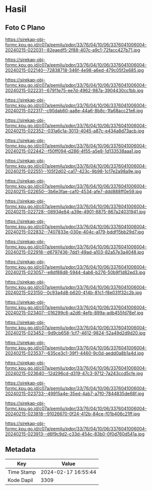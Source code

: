 # Hasil

## Foto C Plano

https://sirekap-obj-formc.kpu.go.id/c07a/pemilu/pdpr/33/76/04/10/06/3376041006004-20240215-022031--82eaedf5-2f88-407c-a9c1-72facc427b71.jpg

https://sirekap-obj-formc.kpu.go.id/c07a/pemilu/pdpr/33/76/04/10/06/3376041006004-20240215-022140--72838718-346f-4e98-a6ed-479c05f2e685.jpg

https://sirekap-obj-formc.kpu.go.id/c07a/pemilu/pdpr/33/76/04/10/06/3376041006004-20240215-022231--67911e75-ee7d-4962-987a-3904430cc1bb.jpg

https://sirekap-obj-formc.kpu.go.id/c07a/pemilu/pdpr/33/76/04/10/06/3376041006004-20240215-022317--c90dab60-aa8e-44a6-8b8c-1fa68acc21e6.jpg

https://sirekap-obj-formc.kpu.go.id/c07a/pemilu/pdpr/33/76/04/10/06/3376041006004-20240215-022352--031a6c1a-3013-4045-a87c-e434a8d73acb.jpg

https://sirekap-obj-formc.kpu.go.id/c07a/pemilu/pdpr/33/76/04/10/06/3376041006004-20240215-022442--f50ff094-d286-4f55-a5e8-1d133538aaa1.jpg

https://sirekap-obj-formc.kpu.go.id/c07a/pemilu/pdpr/33/76/04/10/06/3376041006004-20240215-022551--105f2d02-ca17-423c-9b98-1c17e2a98a9e.jpg

https://sirekap-obj-formc.kpu.go.id/c07a/pemilu/pdpr/33/76/04/10/06/3376041006004-20240215-022650--3b6e3fae-caf0-4534-afe7-ddd888ff0e59.jpg

https://sirekap-obj-formc.kpu.go.id/c07a/pemilu/pdpr/33/76/04/10/06/3376041006004-20240215-022728--08934e84-a39e-4901-8875-867a24031941.jpg

https://sirekap-obj-formc.kpu.go.id/c07a/pemilu/pdpr/33/76/04/10/06/3376041006004-20240215-022832--7407833e-030e-404c-a179-bddf15bb29d7.jpg

https://sirekap-obj-formc.kpu.go.id/c07a/pemilu/pdpr/33/76/04/10/06/3376041006004-20240215-022918--d6797436-7dd1-49ad-a103-82a57e3a4048.jpg

https://sirekap-obj-formc.kpu.go.id/c07a/pemilu/pdpr/33/76/04/10/06/3376041006004-20240215-023057--e8df88d8-5944-4ab6-b276-50b9f1d82ed3.jpg

https://sirekap-obj-formc.kpu.go.id/c07a/pemilu/pdpr/33/76/04/10/06/3376041006004-20240215-023150--0c93a4d8-b620-414b-81c1-f8e031f32c2b.jpg

https://sirekap-obj-formc.kpu.go.id/c07a/pemilu/pdpr/33/76/04/10/06/3376041006004-20240215-023407--016299c6-a2d6-4efb-899a-adb455fd78ef.jpg

https://sirekap-obj-formc.kpu.go.id/c07a/pemilu/pdpr/33/76/04/10/06/3376041006004-20240215-023452--9d9cb658-1cf7-4612-9824-52a49d2d9d20.jpg

https://sirekap-obj-formc.kpu.go.id/c07a/pemilu/pdpr/33/76/04/10/06/3376041006004-20240215-023537--635ce3c1-39f1-4460-9c0d-aedd0a8b1a4d.jpg

https://sirekap-obj-formc.kpu.go.id/c07a/pemilu/pdpr/33/76/04/10/06/3376041006004-20240215-023640--12d296cd-d319-47c3-9712-7a243ccd5cfe.jpg

https://sirekap-obj-formc.kpu.go.id/c07a/pemilu/pdpr/33/76/04/10/06/3376041006004-20240215-023733--49915a4e-35ed-4ab7-a7f0-7844835de68f.jpg

https://sirekap-obj-formc.kpu.go.id/c07a/pemilu/pdpr/33/76/04/10/06/3376041006004-20240215-023818--91026670-0f24-412b-84ce-f01b406c21ff.jpg

https://sirekap-obj-formc.kpu.go.id/c07a/pemilu/pdpr/33/76/04/10/06/3376041006004-20240215-023913--d6f9c9d2-c33d-454c-83b0-0f0d760d541a.jpg


## Metadata

| Key        | Value               |
| ---------- | ------------------- |
| Time Stamp | 2024-02-17 16:55:44 |
| Kode Dapil | 3309                |



